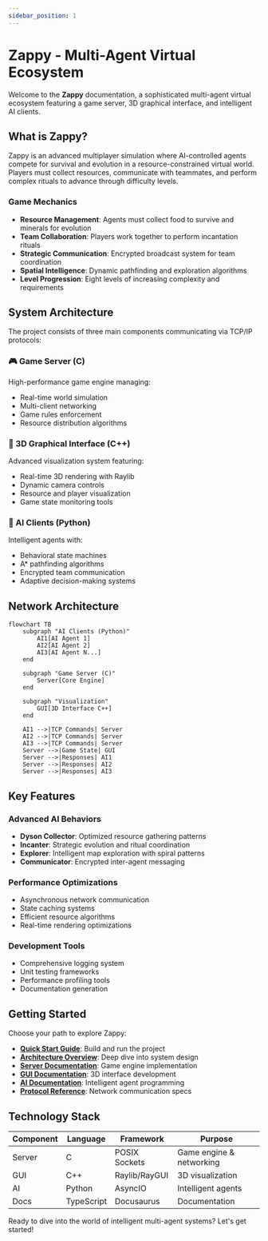```yaml
---
sidebar_position: 1
---
```


# Zappy - Multi-Agent Virtual Ecosystem

Welcome to the **Zappy** documentation, a sophisticated multi-agent virtual ecosystem featuring a game server, 3D graphical interface, and intelligent AI clients.

## What is Zappy?

Zappy is an advanced multiplayer simulation where AI-controlled agents compete for survival and evolution in a resource-constrained virtual world. Players must collect resources, communicate with teammates, and perform complex rituals to advance through difficulty levels.

### Game Mechanics

- **Resource Management**: Agents must collect food to survive and minerals for evolution
- **Team Collaboration**: Players work together to perform incantation rituals
- **Strategic Communication**: Encrypted broadcast system for team coordination
- **Spatial Intelligence**: Dynamic pathfinding and exploration algorithms
- **Level Progression**: Eight levels of increasing complexity and requirements

## System Architecture

The project consists of three main components communicating via TCP/IP protocols:

### 🎮 Game Server (C)
High-performance game engine managing:
- Real-time world simulation
- Multi-client networking
- Game rules enforcement
- Resource distribution algorithms

### 🎨 3D Graphical Interface (C++)
Advanced visualization system featuring:
- Real-time 3D rendering with Raylib
- Dynamic camera controls
- Resource and player visualization
- Game state monitoring tools

### 🤖 AI Clients (Python)
Intelligent agents with:
- Behavioral state machines
- A* pathfinding algorithms
- Encrypted team communication
- Adaptive decision-making systems

## Network Architecture

```mermaid
flowchart TB
    subgraph "AI Clients (Python)"
        AI1[AI Agent 1]
        AI2[AI Agent 2]
        AI3[AI Agent N...]
    end
    
    subgraph "Game Server (C)"
        Server[Core Engine]
    end
    
    subgraph "Visualization"
        GUI[3D Interface C++]
    end
    
    AI1 -->|TCP Commands| Server
    AI2 -->|TCP Commands| Server
    AI3 -->|TCP Commands| Server
    Server -->|Game State| GUI
    Server -->|Responses| AI1
    Server -->|Responses| AI2
    Server -->|Responses| AI3
```

## Key Features

### Advanced AI Behaviors
- **Dyson Collector**: Optimized resource gathering patterns
- **Incanter**: Strategic evolution and ritual coordination  
- **Explorer**: Intelligent map exploration with spiral patterns
- **Communicator**: Encrypted inter-agent messaging

### Performance Optimizations
- Asynchronous network communication
- State caching systems
- Efficient resource algorithms
- Real-time rendering optimizations

### Development Tools
- Comprehensive logging system
- Unit testing frameworks
- Performance profiling tools
- Documentation generation

## Getting Started

Choose your path to explore Zappy:

- **[Quick Start Guide](./getting-started)**: Build and run the project
- **[Architecture Overview](./architecture)**: Deep dive into system design
- **[Server Documentation](./server/)**: Game engine implementation
- **[GUI Documentation](./gui/)**: 3D interface development
- **[AI Documentation](./ai/)**: Intelligent agent programming
- **[Protocol Reference](./protocols/)**: Network communication specs

## Technology Stack

| Component | Language | Framework | Purpose |
|-----------|----------|-----------|---------|
| Server | C | POSIX Sockets | Game engine & networking |
| GUI | C++ | Raylib/RayGUI | 3D visualization |
| AI | Python | AsyncIO | Intelligent agents |
| Docs | TypeScript | Docusaurus | Documentation |

Ready to dive into the world of intelligent multi-agent systems? Let's get started!
